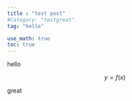 ```yaml
---
title : "test post"
#Category: "testgreat"
tag: "hello"

use_math: true
toc: true
---
```


hello

$$y=f(x)$$

great
